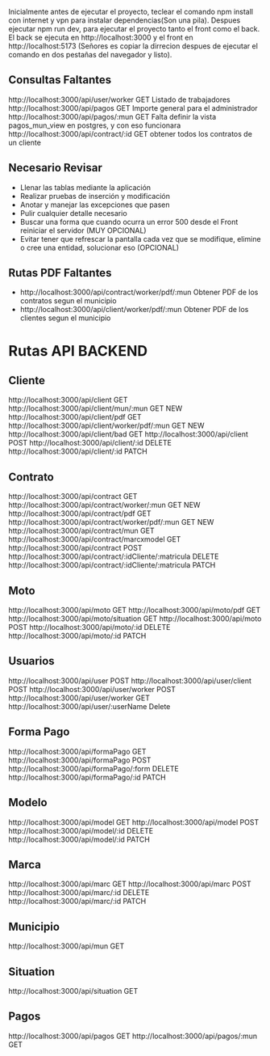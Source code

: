 Inicialmente antes de ejecutar el proyecto, teclear el comando npm install con internet y vpn para instalar dependencias(Son una pila).
Despues ejecutar npm run dev, para ejecutar el proyecto tanto el front como el back. El back se ejecuta en http://localhost:3000
y el front en http://localhost:5173 (Señores es copiar la dirrecion despues de ejecutar el comando en dos pestañas del navegador y listo). 


## Consultas Faltantes
http://localhost:3000/api/user/worker GET Listado de trabajadores
http://localhost:3000/api/pagos GET Importe general para el administrador
http://localhost:3000/api/pagos/:mun GET Falta definir la vista pagos_mun_view en postgres, y con eso funcionara
http://localhost:3000/api/contract/:id GET obtener todos los contratos de un cliente


## Necesario Revisar
- Llenar las tablas mediante la aplicación
- Realizar pruebas de inserción y modificación
- Anotar y manejar las excepciones que pasen
- Pulir cualquier detalle necesario
- Buscar una forma que cuando ocurra un error 500 desde el Front reiniciar el servidor (MUY OPCIONAL)
- Evitar tener que refrescar la pantalla cada vez que se modifique, elimine o cree una entidad, solucionar eso (OPCIONAL)

## Rutas PDF Faltantes
- http://localhost:3000/api/contract/worker/pdf/:mun Obtener PDF de los contratos segun el municipio
- http://localhost:3000/api/client/worker/pdf/:mun Obtener PDF de los clientes segun el municipio

# Rutas API BACKEND
## Cliente
http://localhost:3000/api/client GET
http://localhost:3000/api/client/mun/:mun GET NEW
http://localhost:3000/api/client/pdf GET
http://localhost:3000/api/client/worker/pdf/:mun GET NEW
http://localhost:3000/api/client/bad GET
http://localhost:3000/api/client POST
http://localhost:3000/api/client/:id DELETE
http://localhost:3000/api/client/:id PATCH

## Contrato
http://localhost:3000/api/contract GET
http://localhost:3000/api/contract/worker/:mun GET NEW
http://localhost:3000/api/contract/pdf GET
http://localhost:3000/api/contract/worker/pdf/:mun GET NEW
http://localhost:3000/api/contract/mun GET
http://localhost:3000/api/contract/marcxmodel GET
http://localhost:3000/api/contract POST
http://localhost:3000/api/contract/:idCliente/:matricula DELETE
http://localhost:3000/api/contract/:idCliente/:matricula PATCH

## Moto
http://localhost:3000/api/moto GET
http://localhost:3000/api/moto/pdf GET
http://localhost:3000/api/moto/situation GET
http://localhost:3000/api/moto POST
http://localhost:3000/api/moto/:id DELETE
http://localhost:3000/api/moto/:id PATCH

## Usuarios
http://localhost:3000/api/user POST
http://localhost:3000/api/user/client POST
http://localhost:3000/api/user/worker POST
http://localhost:3000/api/user/worker GET
http://localhost:3000/api/user/:userName Delete

## Forma Pago
http://localhost:3000/api/formaPago GET
http://localhost:3000/api/formaPago POST
http://localhost:3000/api/formaPago/:form DELETE
http://localhost:3000/api/formaPago/:id PATCH

## Modelo
http://localhost:3000/api/model GET
http://localhost:3000/api/model POST
http://localhost:3000/api/model/:id DELETE
http://localhost:3000/api/model/:id PATCH

## Marca
http://localhost:3000/api/marc GET
http://localhost:3000/api/marc POST
http://localhost:3000/api/marc/:id DELETE
http://localhost:3000/api/marc/:id PATCH

## Municipio
http://localhost:3000/api/mun GET

## Situation
http://localhost:3000/api/situation GET

## Pagos
http://localhost:3000/api/pagos GET
http://localhost:3000/api/pagos/:mun GET
